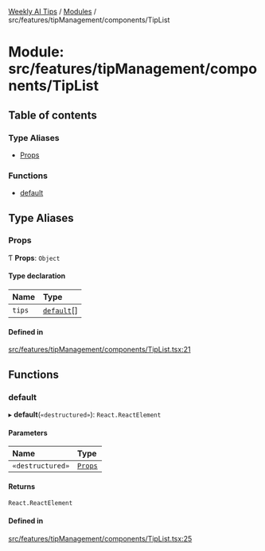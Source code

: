 [Weekly AI Tips](../README.md) / [Modules](../modules.md) / src/features/tipManagement/components/TipList

# Module: src/features/tipManagement/components/TipList

## Table of contents

### Type Aliases

- [Props](src_features_tipManagement_components_TipList.md#props)

### Functions

- [default](src_features_tipManagement_components_TipList.md#default)

## Type Aliases

### Props

Ƭ **Props**: `Object`

#### Type declaration

| Name | Type |
| :------ | :------ |
| `tips` | [`default`](../interfaces/src_features_tipManagement_types_TipEntity.default.md)[] |

#### Defined in

[src/features/tipManagement/components/TipList.tsx:21](https://github.com/alexsoyes/weekly-ai-tips/blob/b51216ee36bb903ccd72a472afbc8e01da2cc631/src/features/tipManagement/components/TipList.tsx#L21)

## Functions

### default

▸ **default**(`«destructured»`): `React.ReactElement`

#### Parameters

| Name | Type |
| :------ | :------ |
| `«destructured»` | [`Props`](src_features_tipManagement_components_TipList.md#props) |

#### Returns

`React.ReactElement`

#### Defined in

[src/features/tipManagement/components/TipList.tsx:25](https://github.com/alexsoyes/weekly-ai-tips/blob/b51216ee36bb903ccd72a472afbc8e01da2cc631/src/features/tipManagement/components/TipList.tsx#L25)
